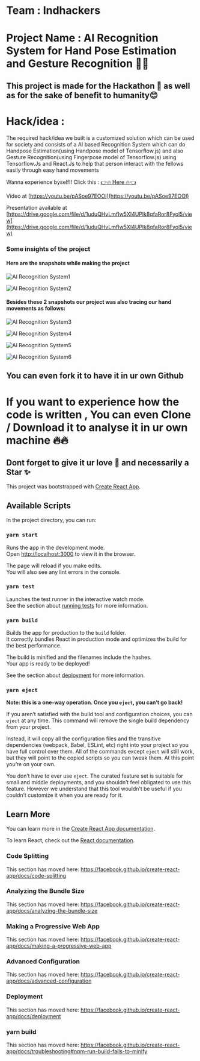 # Team : Indhackers

# Project Name : AI Recognition System for Hand Pose Estimation and Gesture Recognition 🤩🔥

## This project is made for the Hackathon 🤩 as well as for the sake of benefit to humanity😊

# Hack/idea : 
The required hack/idea we built is a customized solution which can be used for society and consists of a AI based Recognition System which can do Handpose Estimation(using Handpose model of Tensorflow.js) and also Gesture Recognition(using Fingerpose model of Tensorflow.js) using Tensorflow.Js and React.Js to help that person interact with the fellows easily through easy hand movements


Wanna experience byself!!  Click this : [👉🔥 Here 🔥👈](https://handpose-estimation.netlify.app/)

Video at [https://youtu.be/pASoe97EOOI](https://youtu.be/pASoe97EOOI)

Presentation available at [https://drive.google.com/file/d/1uduQHvLmfIw5XI4UPlk8qfaRor8Fyol5/view](https://drive.google.com/file/d/1uduQHvLmfIw5XI4UPlk8qfaRor8Fyol5/view)

### Some insights of the project

#### Here are the snapshots while making the project
![AI Recognition System1](https://user-images.githubusercontent.com/64856348/99879451-0f810500-2c33-11eb-995b-bb952508a6bb.JPG)

![AI Recognition System2](https://user-images.githubusercontent.com/64856348/99879494-5cfd7200-2c33-11eb-81df-21f5ad502586.JPG)


#### Besides these 2 snapshots our project was also tracing our hand movements as follows:

![AI Recognition System3](https://user-images.githubusercontent.com/64856348/99879526-a221a400-2c33-11eb-8017-d7817ccf43d3.JPG) 

![AI Recognition System4](https://user-images.githubusercontent.com/64856348/99879569-db5a1400-2c33-11eb-891b-b59e2eeda0d3.JPG)

![AI Recognition System5](https://user-images.githubusercontent.com/64856348/99879582-ed3bb700-2c33-11eb-978c-b0d42f9beff7.JPG)

![AI Recognition System6](https://user-images.githubusercontent.com/64856348/99879635-2d9b3500-2c34-11eb-8ca9-7848bf65912b.JPG)




## You can even fork it to have it in ur own Github
# If you want to experience how the code is written , You can even Clone / Download it to analyse it in ur own machine 🔥🔥

## Dont forget to give it ur love 💝 and necessarily a Star ✨
This project was bootstrapped with [Create React App](https://github.com/facebook/create-react-app).

## Available Scripts

In the project directory, you can run:

### `yarn start`

Runs the app in the development mode.<br />
Open [http://localhost:3000](http://localhost:3000) to view it in the browser.

The page will reload if you make edits.<br />
You will also see any lint errors in the console.

### `yarn test`

Launches the test runner in the interactive watch mode.<br />
See the section about [running tests](https://facebook.github.io/create-react-app/docs/running-tests) for more information.

### `yarn build`

Builds the app for production to the `build` folder.<br />
It correctly bundles React in production mode and optimizes the build for the best performance.

The build is minified and the filenames include the hashes.<br />
Your app is ready to be deployed!

See the section about [deployment](https://facebook.github.io/create-react-app/docs/deployment) for more information.

### `yarn eject`

**Note: this is a one-way operation. Once you `eject`, you can’t go back!**

If you aren’t satisfied with the build tool and configuration choices, you can `eject` at any time. This command will remove the single build dependency from your project.

Instead, it will copy all the configuration files and the transitive dependencies (webpack, Babel, ESLint, etc) right into your project so you have full control over them. All of the commands except `eject` will still work, but they will point to the copied scripts so you can tweak them. At this point you’re on your own.

You don’t have to ever use `eject`. The curated feature set is suitable for small and middle deployments, and you shouldn’t feel obligated to use this feature. However we understand that this tool wouldn’t be useful if you couldn’t customize it when you are ready for it.

## Learn More

You can learn more in the [Create React App documentation](https://facebook.github.io/create-react-app/docs/getting-started).

To learn React, check out the [React documentation](https://reactjs.org/).

### Code Splitting

This section has moved here: https://facebook.github.io/create-react-app/docs/code-splitting

### Analyzing the Bundle Size

This section has moved here: https://facebook.github.io/create-react-app/docs/analyzing-the-bundle-size

### Making a Progressive Web App

This section has moved here: https://facebook.github.io/create-react-app/docs/making-a-progressive-web-app

### Advanced Configuration

This section has moved here: https://facebook.github.io/create-react-app/docs/advanced-configuration

### Deployment

This section has moved here: https://facebook.github.io/create-react-app/docs/deployment

### yarn build

This section has moved here: https://facebook.github.io/create-react-app/docs/troubleshooting#npm-run-build-fails-to-minify

